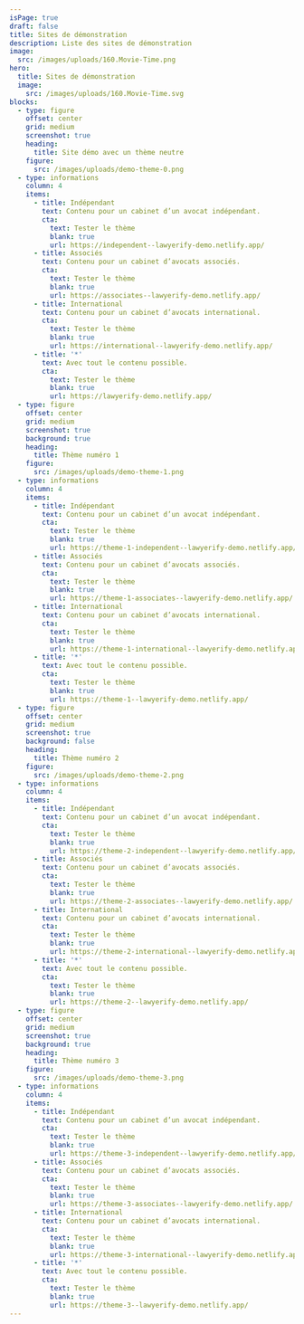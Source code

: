 ```yaml
---
isPage: true
draft: false
title: Sites de démonstration
description: Liste des sites de démonstration
image:
  src: /images/uploads/160.Movie-Time.png
hero:
  title: Sites de démonstration
  image:
    src: /images/uploads/160.Movie-Time.svg
blocks:
  - type: figure
    offset: center
    grid: medium
    screenshot: true
    heading:
      title: Site démo avec un thème neutre
    figure:
      src: /images/uploads/demo-theme-0.png
  - type: informations
    column: 4
    items:
      - title: Indépendant
        text: Contenu pour un cabinet d’un avocat indépendant.
        cta:
          text: Tester le thème
          blank: true
          url: https://independent--lawyerify-demo.netlify.app/
      - title: Associés
        text: Contenu pour un cabinet d’avocats associés.
        cta:
          text: Tester le thème
          blank: true
          url: https://associates--lawyerify-demo.netlify.app/
      - title: International
        text: Contenu pour un cabinet d’avocats international.
        cta:
          text: Tester le thème
          blank: true
          url: https://international--lawyerify-demo.netlify.app/
      - title: '*'
        text: Avec tout le contenu possible.
        cta:
          text: Tester le thème
          blank: true
          url: https://lawyerify-demo.netlify.app/
  - type: figure
    offset: center
    grid: medium
    screenshot: true
    background: true
    heading:
      title: Thème numéro 1
    figure:
      src: /images/uploads/demo-theme-1.png
  - type: informations
    column: 4
    items:
      - title: Indépendant
        text: Contenu pour un cabinet d’un avocat indépendant.
        cta:
          text: Tester le thème
          blank: true
          url: https://theme-1-independent--lawyerify-demo.netlify.app/
      - title: Associés
        text: Contenu pour un cabinet d’avocats associés.
        cta:
          text: Tester le thème
          blank: true
          url: https://theme-1-associates--lawyerify-demo.netlify.app/
      - title: International
        text: Contenu pour un cabinet d’avocats international.
        cta:
          text: Tester le thème
          blank: true
          url: https://theme-1-international--lawyerify-demo.netlify.app/
      - title: '*'
        text: Avec tout le contenu possible.
        cta:
          text: Tester le thème
          blank: true
          url: https://theme-1--lawyerify-demo.netlify.app/
  - type: figure
    offset: center
    grid: medium
    screenshot: true
    background: false
    heading:
      title: Thème numéro 2
    figure:
      src: /images/uploads/demo-theme-2.png
  - type: informations
    column: 4
    items:
      - title: Indépendant
        text: Contenu pour un cabinet d’un avocat indépendant.
        cta:
          text: Tester le thème
          blank: true
          url: https://theme-2-independent--lawyerify-demo.netlify.app/
      - title: Associés
        text: Contenu pour un cabinet d’avocats associés.
        cta:
          text: Tester le thème
          blank: true
          url: https://theme-2-associates--lawyerify-demo.netlify.app/
      - title: International
        text: Contenu pour un cabinet d’avocats international.
        cta:
          text: Tester le thème
          blank: true
          url: https://theme-2-international--lawyerify-demo.netlify.app/
      - title: '*'
        text: Avec tout le contenu possible.
        cta:
          text: Tester le thème
          blank: true
          url: https://theme-2--lawyerify-demo.netlify.app/
  - type: figure
    offset: center
    grid: medium
    screenshot: true
    background: true
    heading:
      title: Thème numéro 3
    figure:
      src: /images/uploads/demo-theme-3.png
  - type: informations
    column: 4
    items:
      - title: Indépendant
        text: Contenu pour un cabinet d’un avocat indépendant.
        cta:
          text: Tester le thème
          blank: true
          url: https://theme-3-independent--lawyerify-demo.netlify.app/
      - title: Associés
        text: Contenu pour un cabinet d’avocats associés.
        cta:
          text: Tester le thème
          blank: true
          url: https://theme-3-associates--lawyerify-demo.netlify.app/
      - title: International
        text: Contenu pour un cabinet d’avocats international.
        cta:
          text: Tester le thème
          blank: true
          url: https://theme-3-international--lawyerify-demo.netlify.app/
      - title: '*'
        text: Avec tout le contenu possible.
        cta:
          text: Tester le thème
          blank: true
          url: https://theme-3--lawyerify-demo.netlify.app/
---
```

